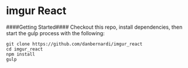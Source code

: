 imgur React
====

####Getting Started####
Checkout this repo, install dependencies, then start the gulp process with the following:

```
git clone https://github.com/danbernardi/imgur_react
cd imgur_react
npm install
gulp
```